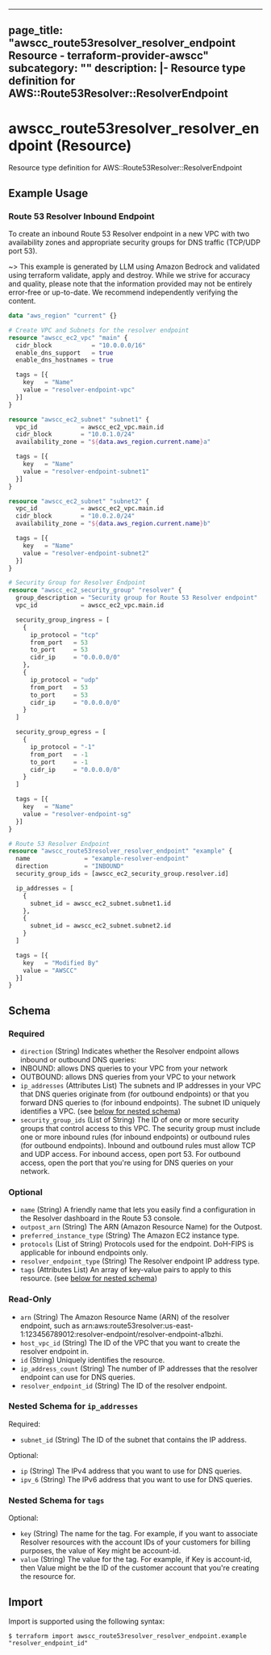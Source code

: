 
---
page_title: "awscc_route53resolver_resolver_endpoint Resource - terraform-provider-awscc"
subcategory: ""
description: |-
  Resource type definition for AWS::Route53Resolver::ResolverEndpoint
---

# awscc_route53resolver_resolver_endpoint (Resource)

Resource type definition for AWS::Route53Resolver::ResolverEndpoint

## Example Usage

### Route 53 Resolver Inbound Endpoint

To create an inbound Route 53 Resolver endpoint in a new VPC with two availability zones and appropriate security groups for DNS traffic (TCP/UDP port 53).

~> This example is generated by LLM using Amazon Bedrock and validated using terraform validate, apply and destroy. While we strive for accuracy and quality, please note that the information provided may not be entirely error-free or up-to-date. We recommend independently verifying the content.

```terraform
data "aws_region" "current" {}

# Create VPC and Subnets for the resolver endpoint
resource "awscc_ec2_vpc" "main" {
  cidr_block           = "10.0.0.0/16"
  enable_dns_support   = true
  enable_dns_hostnames = true

  tags = [{
    key   = "Name"
    value = "resolver-endpoint-vpc"
  }]
}

resource "awscc_ec2_subnet" "subnet1" {
  vpc_id            = awscc_ec2_vpc.main.id
  cidr_block        = "10.0.1.0/24"
  availability_zone = "${data.aws_region.current.name}a"

  tags = [{
    key   = "Name"
    value = "resolver-endpoint-subnet1"
  }]
}

resource "awscc_ec2_subnet" "subnet2" {
  vpc_id            = awscc_ec2_vpc.main.id
  cidr_block        = "10.0.2.0/24"
  availability_zone = "${data.aws_region.current.name}b"

  tags = [{
    key   = "Name"
    value = "resolver-endpoint-subnet2"
  }]
}

# Security Group for Resolver Endpoint
resource "awscc_ec2_security_group" "resolver" {
  group_description = "Security group for Route 53 Resolver endpoint"
  vpc_id            = awscc_ec2_vpc.main.id

  security_group_ingress = [
    {
      ip_protocol = "tcp"
      from_port   = 53
      to_port     = 53
      cidr_ip     = "0.0.0.0/0"
    },
    {
      ip_protocol = "udp"
      from_port   = 53
      to_port     = 53
      cidr_ip     = "0.0.0.0/0"
    }
  ]

  security_group_egress = [
    {
      ip_protocol = "-1"
      from_port   = -1
      to_port     = -1
      cidr_ip     = "0.0.0.0/0"
    }
  ]

  tags = [{
    key   = "Name"
    value = "resolver-endpoint-sg"
  }]
}

# Route 53 Resolver Endpoint
resource "awscc_route53resolver_resolver_endpoint" "example" {
  name               = "example-resolver-endpoint"
  direction          = "INBOUND"
  security_group_ids = [awscc_ec2_security_group.resolver.id]

  ip_addresses = [
    {
      subnet_id = awscc_ec2_subnet.subnet1.id
    },
    {
      subnet_id = awscc_ec2_subnet.subnet2.id
    }
  ]

  tags = [{
    key   = "Modified By"
    value = "AWSCC"
  }]
}
```

<!-- schema generated by tfplugindocs -->
## Schema

### Required

- `direction` (String) Indicates whether the Resolver endpoint allows inbound or outbound DNS queries:
- INBOUND: allows DNS queries to your VPC from your network 
- OUTBOUND: allows DNS queries from your VPC to your network
- `ip_addresses` (Attributes List) The subnets and IP addresses in your VPC that DNS queries originate from (for outbound endpoints) or that you forward DNS queries to (for inbound endpoints). The subnet ID uniquely identifies a VPC. (see [below for nested schema](#nestedatt--ip_addresses))
- `security_group_ids` (List of String) The ID of one or more security groups that control access to this VPC. The security group must include one or more inbound rules (for inbound endpoints) or outbound rules (for outbound endpoints). Inbound and outbound rules must allow TCP and UDP access. For inbound access, open port 53. For outbound access, open the port that you're using for DNS queries on your network.

### Optional

- `name` (String) A friendly name that lets you easily find a configuration in the Resolver dashboard in the Route 53 console.
- `outpost_arn` (String) The ARN (Amazon Resource Name) for the Outpost.
- `preferred_instance_type` (String) The Amazon EC2 instance type.
- `protocols` (List of String) Protocols used for the endpoint. DoH-FIPS is applicable for inbound endpoints only.
- `resolver_endpoint_type` (String) The Resolver endpoint IP address type.
- `tags` (Attributes List) An array of key-value pairs to apply to this resource. (see [below for nested schema](#nestedatt--tags))

### Read-Only

- `arn` (String) The Amazon Resource Name (ARN) of the resolver endpoint, such as arn:aws:route53resolver:us-east-1:123456789012:resolver-endpoint/resolver-endpoint-a1bzhi.
- `host_vpc_id` (String) The ID of the VPC that you want to create the resolver endpoint in.
- `id` (String) Uniquely identifies the resource.
- `ip_address_count` (String) The number of IP addresses that the resolver endpoint can use for DNS queries.
- `resolver_endpoint_id` (String) The ID of the resolver endpoint.

<a id="nestedatt--ip_addresses"></a>
### Nested Schema for `ip_addresses`

Required:

- `subnet_id` (String) The ID of the subnet that contains the IP address.

Optional:

- `ip` (String) The IPv4 address that you want to use for DNS queries.
- `ipv_6` (String) The IPv6 address that you want to use for DNS queries.


<a id="nestedatt--tags"></a>
### Nested Schema for `tags`

Optional:

- `key` (String) The name for the tag. For example, if you want to associate Resolver resources with the account IDs of your customers for billing purposes, the value of Key might be account-id.
- `value` (String) The value for the tag. For example, if Key is account-id, then Value might be the ID of the customer account that you're creating the resource for.

## Import

Import is supported using the following syntax:

```shell
$ terraform import awscc_route53resolver_resolver_endpoint.example "resolver_endpoint_id"
```
